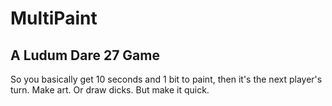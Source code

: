 # MultiPaint

## A Ludum Dare 27 Game

So you basically get 10 seconds and 1 bit to paint, then it's the next player's turn. Make art. Or draw dicks. But make it quick.